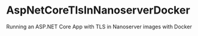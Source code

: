 # AspNetCoreTlsInNanoserverDocker
Running an ASP.NET Core App with TLS in Nanoserver images with Docker
